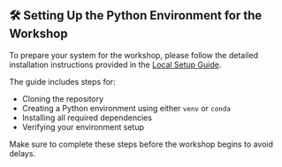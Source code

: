 ## 🛠️ Setting Up the Python Environment for the Workshop

To prepare your system for the workshop, please follow the detailed installation instructions provided in the [Local Setup Guide](./setup/local-install-instructions.md).

The guide includes steps for:

- Cloning the repository
- Creating a Python environment using either `venv` or `conda`
- Installing all required dependencies
- Verifying your environment setup

Make sure to complete these steps before the workshop begins to avoid delays.
